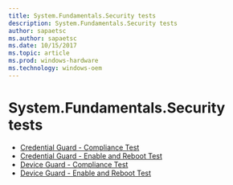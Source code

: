 ```yaml
---
title: System.Fundamentals.Security tests
description: System.Fundamentals.Security tests
author: sapaetsc
ms.author: sapaetsc
ms.date: 10/15/2017
ms.topic: article
ms.prod: windows-hardware
ms.technology: windows-oem
---
```


# System.Fundamentals.Security tests

-   [Credential Guard - Compliance Test](5f2515bf-5e2b-4b94-94e2-0b60d04e699c.md)
-   [Credential Guard - Enable and Reboot Test](1969030e-8b7e-464c-b268-98ee1fccf7c2.md)
-   [Device Guard - Compliance Test](10c242b6-49f6-491d-876c-c39b22b36abc.md)
-   [Device Guard - Enable and Reboot Test](2f084118-dadd-42a5-9744-1a2ac1389e9f.md)
